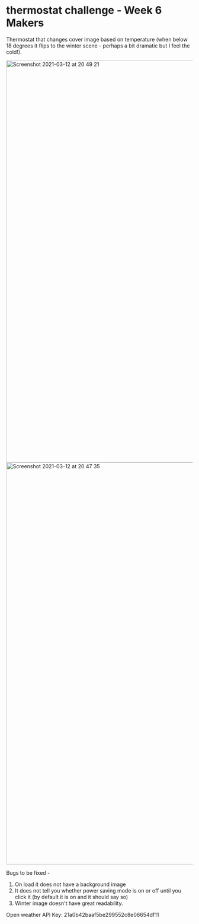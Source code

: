 # thermostat challenge - Week 6 Makers

Thermostat that changes cover image based on temperature (when below 18 degrees it flips to the winter scene - perhaps a bit dramatic but I feel the cold!).

<img width="1084" alt="Screenshot 2021-03-12 at 20 49 21" src="https://user-images.githubusercontent.com/76783075/110996969-9ee22d80-8374-11eb-9803-0255932005cc.png">


<img width="1084" alt="Screenshot 2021-03-12 at 20 47 35" src="https://user-images.githubusercontent.com/76783075/110997061-c3d6a080-8374-11eb-9f11-4473191ba692.png">

Bugs to be fixed -
1. On load it does not have a background image
2. It does not tell you whether power saving mode is on or off until you click it (by default it is on and it should say so)
3. Winter image doesn't have great readability.

Open weather API Key: 21a0b42baaf5be299552c8e06654df11
